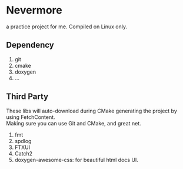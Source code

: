 # Nevermore
a practice project for me. Compiled on Linux only.

## Dependency
1. git
2. cmake
3. doxygen
4. ...

## Third Party
These libs will auto-download during CMake generating the project by using FetchContent.<br/>
Making sure you can use Git and CMake, and great net.
1. fmt
2. spdlog
3. FTXUI
4. Catch2
5. doxygen-awesome-css: for beautiful html docs UI.
